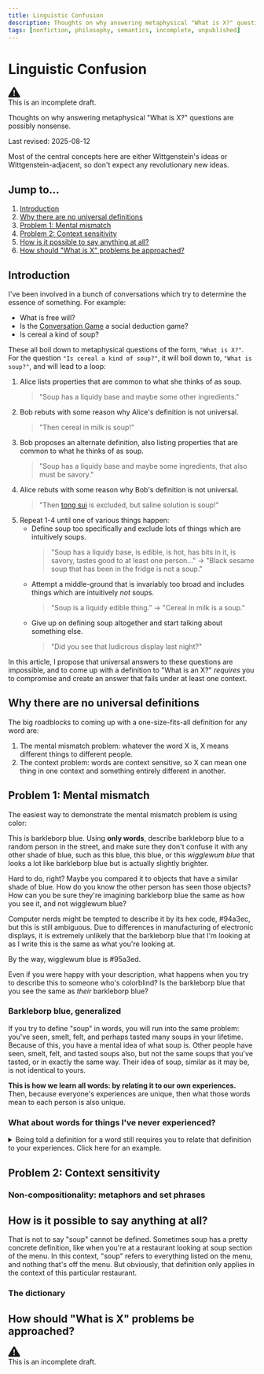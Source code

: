 ```yaml
---
title: Linguistic Confusion
description: Thoughts on why answering metaphysical "What is X?" questions are possibly nonsense
tags: [nonfiction, philosophy, semantics, incomplete, unpublished]
---
```

# Linguistic Confusion

<aside class="border border-yellow-500 bg-yellow-500/10 rounded p-3 my-3 flex items-center">
  <svg xmlns="http://www.w3.org/2000/svg" width="24" height="24" fill="currentColor" class="me-3 fill-yellow-400" viewBox="0 0 16 16" role="img" aria-label="Warning:">
    <path d="M8.982 1.566a1.13 1.13 0 0 0-1.96 0L.165 13.233c-.457.778.091 1.767.98 1.767h13.713c.889 0 1.438-.99.98-1.767L8.982 1.566zM8 5c.535 0 .954.462.9.995l-.35 3.507a.552.552 0 0 1-1.1 0L7.1 5.995A.905.905 0 0 1 8 5zm.002 6a1 1 0 1 1 0 2 1 1 0 0 1 0-2z"/>
  </svg>
  <div>This is an incomplete draft.</div>
</aside>

<div class="relative">

Thoughts on why answering metaphysical "What is X?" questions are possibly nonsense.

Last revised: 2025-08-12

<div class="marginal-note not-prose mb-5">

<aside class="mb-5">
    Most of the central concepts here are either Wittgenstein's ideas or
    Wittgenstein-adjacent, so don't expect any revolutionary new ideas.
</aside>

<nav>
    <h2 class="font-display border-b pb-1 mb-1">Jump to...</h2>
    <ol class="list-disc ps-5 flex flex-col">
        <li><a href="#introduction" class="link">Introduction</a></li>
        <li><a href="#why-there-are-no-universal-definitions" class="link">Why there are no universal definitions</a></li>
        <li><a href="#problem-1-mental-mismatch" class="link">Problem 1: Mental mismatch</a></li>
        <li><a href="#problem-2-context-sensitivity" class="link">Problem 2: Context sensitivity</a></li>
        <li><a href="#how-is-it-possible-to-say-anything-at-all" class="link">How is it possible to say anything at all?</a></li>
        <li><a href="#how-should-what-is-x-problems-be-approached" class="link">How should "What is X" problems be approached?</a></li>
    </ol>
</nav>

</div>

## Introduction
I've been involved in a bunch of conversations which try to determine the essence of something. For example: 
* What is free will?
* Is the [Conversation Game](/writing/the-conversation-game) a social deduction game?
* Is cereal a kind of soup?

These all boil down to metaphysical questions of the form, `"What is X?"`. For the question `"Is cereal a kind of soup?"`, it will boil down to, `"What is soup?"`, and will lead to a loop:

1. Alice lists properties that are common to what she thinks of as soup.
    > "Soup has a liquidy base and maybe some other ingredients."
2. Bob rebuts with some reason why Alice's definition is not universal.
    > "Then cereal in milk is soup!"
3. Bob proposes an alternate definition, also listing properties that are common to what he thinks of as soup.
    > "Soup has a liquidy base and maybe some ingredients, that also must be savory."
4. Alice rebuts with some reason why Bob's definition is not universal.
    > "Then [tong sui](https://en.wikipedia.org/wiki/Tong_sui) is excluded, but saline solution is soup!"
5. Repeat 1-4 until one of various things happen:
    * Define soup too specifically and exclude lots of things which are intuitively soups.
        > "Soup has a liquidy base, is edible, is hot, has bits in it, is savory, tastes good to at least one person..." → "Black sesame soup that has been in the fridge is not a soup."
    * Attempt a middle-ground that is invariably too broad and includes things which are intuitively *not* soups.
        > "Soup is a liquidy edible thing." → "Cereal in milk is a soup."
    * Give up on defining soup altogether and start talking about something else.
        > "Did you see that ludicrous display last night?"

In this article, I propose that universal answers to these questions are impossible, and to come up with a definition to "What is an X?" *requires* you to compromise and create an answer that fails under at least one context.

## Why there are no universal definitions
The big roadblocks to coming up with a one-size-fits-all definition for any word are:

1. The mental mismatch problem: whatever the word X is, X means different things to different people.
2. The context problem: words are context sensitive, so X can mean one thing in one context and something entirely different in another.

## Problem 1: Mental mismatch
The easiest way to demonstrate the mental mismatch problem is using color:

<span class="text-[#94a3ec]">This is barkleborp blue.</span> Using **only words**, describe <span class="text-[#94a3ec]">barkleborp blue</span> to a random person in the street, and make sure they don't confuse it with any other shade of blue, such as <span class="text-blue-400">this blue</span>, <span class="text-sky-300">this blue</span>, or <span class="text-[#95a3ed]">this *wigglewum blue* that looks a lot like barkleborp blue but is actually slightly brighter</span>.  

<div class="relative">
  
Hard to do, right? Maybe you compared it to objects that have a similar shade of blue. How do you know the other person has seen those objects? How can you be sure they're imagining <span class="text-[#94a3ec]">barkleborp blue</span> the same as how you see it, and not <span class="text-[#95a3ed]">wigglewum blue?</span>

  <aside class="marginal-note">
  
  Computer nerds might be tempted to describe it by its hex code, #94a3ec, but this is still ambiguous. Due to differences in manufacturing of electronic displays, it is extremely unlikely that the <span class="text-[#94a3ec]">barkleborp blue</span> that I'm looking at as I write this is the same as what you're looking at.
  
  By the way, <span class="text-[#95a3ed]">wigglewum blue</span> is #95a3ed.
  
  </aside>

</div>

Even if you were happy with your description, what happens when you try to describe this to someone who's colorblind? Is the <span class="text-[#95a3ed]">barkleborp blue</span> that you see the same as *their* <span class="text-[#ededed]">barkleborp blue</span>?

### Barkleborp blue, generalized

If you try to define "soup" in words, you will run into the same problem: you've seen, smelt, felt, and perhaps tasted many soups in your lifetime. Because of this, you have a mental idea of what soup is. Other people have seen, smelt, felt, and tasted soups also, but not the same soups that you've tasted, or in exactly the same way. Their idea of soup, similar as it may be, is not identical to yours.

**This is how we learn all words: by relating it to our own experiences.** Then, because everyone's experiences are unique, then what those words mean to each person is also unique.

### What about words for things I've never experienced?
<details class="mb-10"><summary>Being told a definition for a word still requires you to relate that definition to your experiences. Click here for an example.</summary>

Even if you've never heard of a springbok before, if I tell you its Cambridge Dictionary entry:

> "An animal found in Southern Africa that is reddish-brown with a white back end, has hoofs, and can jump very high."

Then you're relating information in the dictionary to your experiences:
* The springbok is an animal. They must have some similarities to other animals. What animals have you experienced?
* What do you know about Southern Africa? Have you been there? Maybe other people have told you about Southern Africa?
* A spingbok can jump very high. How high do you think *high* is?

In this case, how you understand this dictionary definition of *springbok* still depends on your lived experiences.

</details>

## Problem 2: Context sensitivity

### Non-compositionality: metaphors and set phrases

## How is it possible to say anything at all?

That is not to say "soup" cannot be defined. Sometimes soup has a pretty concrete definition, like when you're at a restaurant looking at soup section of the menu. In this context, "soup" refers to everything listed on the menu, and nothing that's off the menu. But obviously, that definition only applies in the context of this particular restaurant.

### The dictionary

## How should "What is X" problems be approached?

<aside class="border border-yellow-500 bg-yellow-500/10 rounded p-3 my-3 flex items-center">
  <svg xmlns="http://www.w3.org/2000/svg" width="24" height="24" fill="currentColor" class="me-3 fill-yellow-400" viewBox="0 0 16 16" role="img" aria-label="Warning:">
    <path d="M8.982 1.566a1.13 1.13 0 0 0-1.96 0L.165 13.233c-.457.778.091 1.767.98 1.767h13.713c.889 0 1.438-.99.98-1.767L8.982 1.566zM8 5c.535 0 .954.462.9.995l-.35 3.507a.552.552 0 0 1-1.1 0L7.1 5.995A.905.905 0 0 1 8 5zm.002 6a1 1 0 1 1 0 2 1 1 0 0 1 0-2z"/>
  </svg>
  <div>This is an incomplete draft.</div>
</aside>